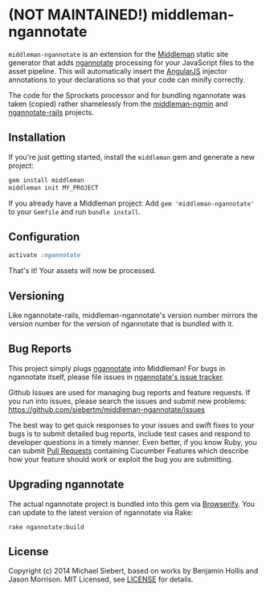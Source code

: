 # (NOT MAINTAINED!) middleman-ngannotate

`middleman-ngannotate` is an extension for the [Middleman] static site generator that adds [ngannotate](https://github.com/olov/ngannotate) processing for your JavaScript files to the asset pipeline. This will automatically insert the [AngularJS](http://angularjs.org) injector annotations to your declarations so that your code can minify correctly.

The code for the Sprockets processor and for bundling ngannotate was taken (copied) rather shamelessly from the [middleman-ngmin](https://github.com/bhollis/middleman-ngmin) and [ngannotate-rails](https://github.com/kikonen/ngannotate-rails) projects.

## Installation

If you're just getting started, install the `middleman` gem and generate a new project:

```bash
gem install middleman
middleman init MY_PROJECT
```

If you already have a Middleman project: Add `gem 'middleman-ngannotate'` to your `Gemfile` and run `bundle install`.

## Configuration

```ruby
activate :ngannotate
```

That's it! Your assets will now be processed.

## Versioning

Like ngannotate-rails, middleman-ngannotate's version number mirrors the version number for the version of ngannotate that is bundled with it.

## Bug Reports

This project simply plugs [ngannotate](https://github.com/olov/ngannotate-rails) into Middleman! For bugs in ngannotate itself, please file issues in [ngannotate's issue tracker](https://github.com/olov/ngannotate/issues).

Github Issues are used for managing bug reports and feature requests. If you run into issues, please search the issues and submit new problems: https://github.com/siebertm/middleman-ngannotate/issues

The best way to get quick responses to your issues and swift fixes to your bugs is to submit detailed bug reports, include test cases and respond to developer questions in a timely manner. Even better, if you know Ruby, you can submit [Pull Requests](https://help.github.com/articles/using-pull-requests) containing Cucumber Features which describe how your feature should work or exploit the bug you are submitting.

## Upgrading ngannotate

The actual ngannotate project is bundled into this gem via [Browserify](https://github.com/substack/node-browserify). You can update to the latest version of ngannotate via Rake:

    rake ngannotate:build

## License

Copyright (c) 2014 Michael Siebert, based on works by Benjamin Hollis and Jason Morrison. MIT Licensed, see [LICENSE] for details.

[middleman]: http://middlemanapp.com
[gem]: https://rubygems.org/gems/middleman-ngannotate
[gemnasium]: https://gemnasium.com/siebertm/middleman-ngannotate
[LICENSE]: https://github.com/siebertm/middleman-ngannotate/blob/master/LICENSE.md
